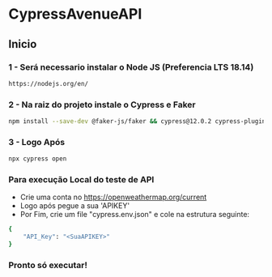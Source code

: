 # CypressAvenueAPI

## Inicio

### 1 - Será necessario instalar o Node JS (Preferencia LTS 18.14)
```sh
https://nodejs.org/en/
```

### 2 - Na raiz do projeto instale o Cypress e Faker 
```sh
npm install --save-dev @faker-js/faker && cypress@12.0.2 cypress-plugin-api@2.6.1 -D
```
### 3 - Logo Após
```sh 
npx cypress open 
```

### Para execução Local do teste de API
- Crie uma conta no https://openweathermap.org/current
- Logo após pegue a sua 'APIKEY'
- Por Fim, crie um file "cypress.env.json" e cole na estrutura seguinte:
```sh
{
    "API_Key": "<SuaAPIKEY>"
}
```
### Pronto só executar!
